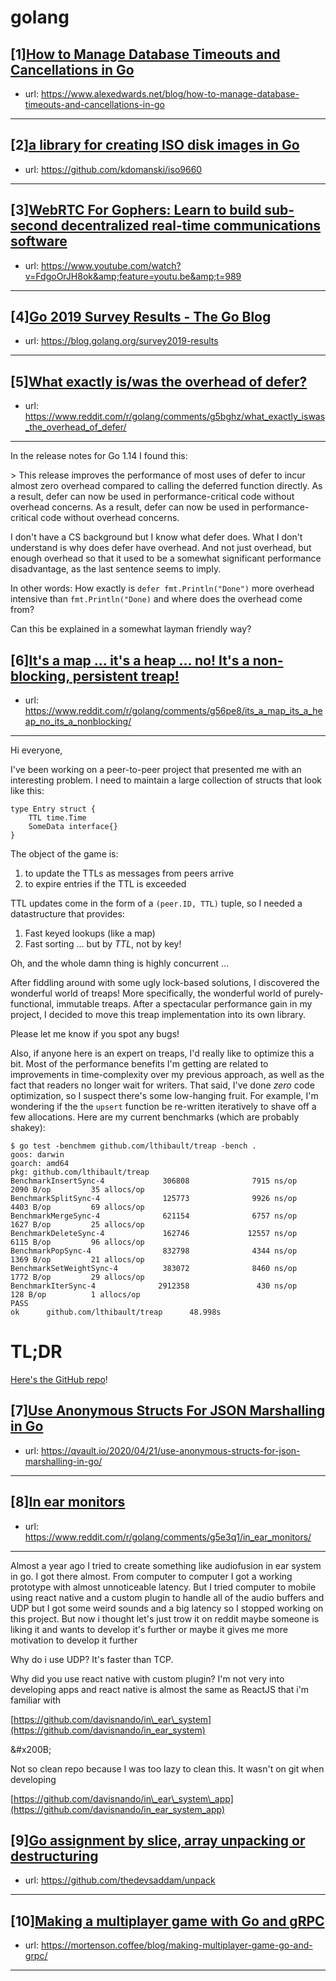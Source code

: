 # golang
## [1][How to Manage Database Timeouts and Cancellations in Go](https://www.reddit.com/r/golang/comments/g59fdv/how_to_manage_database_timeouts_and_cancellations/)
- url: https://www.alexedwards.net/blog/how-to-manage-database-timeouts-and-cancellations-in-go
---

## [2][a library for creating ISO disk images in Go](https://www.reddit.com/r/golang/comments/g5c9ut/a_library_for_creating_iso_disk_images_in_go/)
- url: https://github.com/kdomanski/iso9660
---

## [3][WebRTC For Gophers: Learn to build sub-second decentralized real-time communications software](https://www.reddit.com/r/golang/comments/g4xsws/webrtc_for_gophers_learn_to_build_subsecond/)
- url: https://www.youtube.com/watch?v=FdgoOrJH8ok&amp;feature=youtu.be&amp;t=989
---

## [4][Go 2019 Survey Results - The Go Blog](https://www.reddit.com/r/golang/comments/g4z83u/go_2019_survey_results_the_go_blog/)
- url: https://blog.golang.org/survey2019-results
---

## [5][What exactly is/was the overhead of defer?](https://www.reddit.com/r/golang/comments/g5bghz/what_exactly_iswas_the_overhead_of_defer/)
- url: https://www.reddit.com/r/golang/comments/g5bghz/what_exactly_iswas_the_overhead_of_defer/
---
In the release notes for Go 1.14 I found this:

&gt; This release improves the performance of most uses of defer to incur almost zero overhead compared to calling the deferred function directly. As a result, defer can now be used in performance-critical code without overhead concerns. As a result, defer can now be used in performance-critical code without overhead concerns.

I don't have a CS background but I know what defer does. What I don't understand is why does defer have overhead. And not just overhead, but enough overhead so that it used to be a somewhat significant performance disadvantage, as the last sentence seems to imply.

In other words: How exactly is `defer fmt.Println("Done")` more overhead intensive than `fmt.Println("Done)` and where does the overhead come from?

Can this be explained in a somewhat layman friendly way?
## [6][It's a map ... it's a heap ... no! It's a non-blocking, persistent treap!](https://www.reddit.com/r/golang/comments/g56pe8/its_a_map_its_a_heap_no_its_a_nonblocking/)
- url: https://www.reddit.com/r/golang/comments/g56pe8/its_a_map_its_a_heap_no_its_a_nonblocking/
---
Hi everyone,

I've been working on a peer-to-peer project that presented me with an interesting problem.  I need to maintain a large collection of structs that look like this:

    type Entry struct {
        TTL time.Time
        SomeData interface{}
    }

The object of the game is:

1. to update the TTLs as messages from peers arrive
2. to expire entries if the TTL is exceeded

TTL updates come in the form of a `(peer.ID, TTL)` tuple, so I needed a datastructure that provides:

1. Fast keyed lookups (like a map)
2. Fast sorting ... but by *TTL*, not by key!

Oh, and the whole damn thing is highly concurrent ...

After fiddling around with some ugly lock-based solutions, I discovered the wonderful world of treaps!  More specifically, the wonderful world of purely-functional, immutable treaps.  After a spectacular performance gain in my project, I decided to move this treap implementation into its own library.

Please let me know if you spot any bugs!

Also, if anyone here is an expert on treaps, I'd really like to optimize this a bit.  Most of the performance benefits I'm getting are related to improvements in time-complexity over my previous approach, as well as the fact that readers no longer wait for writers.  That said, I've done _zero_ code optimization, so I suspect there's some low-hanging fruit.  For example, I'm wondering if the the `upsert` function be re-written iteratively to shave off a few allocations.  Here are my current benchmarks (which are probably shakey):

    $ go test -benchmem github.com/lthibault/treap -bench .
    goos: darwin
    goarch: amd64
    pkg: github.com/lthibault/treap
    BenchmarkInsertSync-4             306808              7915 ns/op            2090 B/op         35 allocs/op
    BenchmarkSplitSync-4              125773              9926 ns/op            4403 B/op         69 allocs/op
    BenchmarkMergeSync-4              621154              6757 ns/op            1627 B/op         25 allocs/op
    BenchmarkDeleteSync-4             162746             12557 ns/op            6115 B/op         96 allocs/op
    BenchmarkPopSync-4                832798              4344 ns/op            1369 B/op         21 allocs/op
    BenchmarkSetWeightSync-4          383072              8460 ns/op            1772 B/op         29 allocs/op
    BenchmarkIterSync-4              2912358               430 ns/op             128 B/op          1 allocs/op
    PASS
    ok      github.com/lthibault/treap      48.998s


# TL;DR

[Here's the GitHub repo](https://github.com/lthibault/treap)!
## [7][Use Anonymous Structs For JSON Marshalling in Go](https://www.reddit.com/r/golang/comments/g5evlp/use_anonymous_structs_for_json_marshalling_in_go/)
- url: https://qvault.io/2020/04/21/use-anonymous-structs-for-json-marshalling-in-go/
---

## [8][In ear monitors](https://www.reddit.com/r/golang/comments/g5e3q1/in_ear_monitors/)
- url: https://www.reddit.com/r/golang/comments/g5e3q1/in_ear_monitors/
---
Almost a year ago I tried to create something like audiofusion in ear system in go. I got there almost. From computer to computer I got a working prototype with almost unnoticeable latency. But I tried computer to mobile using react native and a custom plugin to handle all of the audio buffers and UDP but I got some weird sounds and a big latency so I stopped working on this project. But now i thought let's just trow it on reddit maybe someone is liking it and wants to develop it's further or maybe it gives me more motivation to develop it further

Why do i use UDP? It's faster than TCP.

Why did you use react native with custom plugin? I'm not very into developing apps and react native is almost the same as ReactJS that i'm familiar with

[https://github.com/davisnando/in\_ear\_system](https://github.com/davisnando/in_ear_system)

&amp;#x200B;

Not so clean repo because I was too lazy to clean this. It wasn't on git when developing

[https://github.com/davisnando/in\_ear\_system\_app](https://github.com/davisnando/in_ear_system_app)
## [9][Go assignment by slice, array unpacking or destructuring](https://www.reddit.com/r/golang/comments/g5dv1q/go_assignment_by_slice_array_unpacking_or/)
- url: https://github.com/thedevsaddam/unpack
---

## [10][Making a multiplayer game with Go and gRPC](https://www.reddit.com/r/golang/comments/g4z1u1/making_a_multiplayer_game_with_go_and_grpc/)
- url: https://mortenson.coffee/blog/making-multiplayer-game-go-and-grpc/
---

